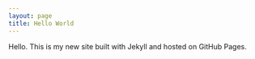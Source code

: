 ```yaml
---
layout: page
title: Hello World
---
```


Hello. This is my new site built with Jekyll and hosted on GitHub Pages.
